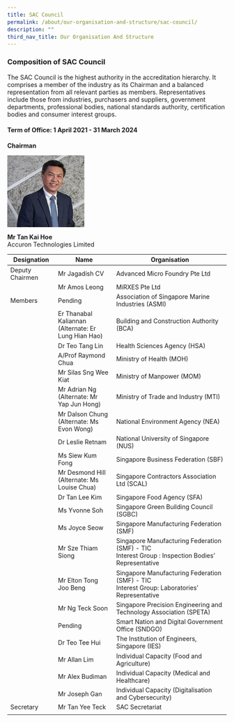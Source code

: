 ```yaml
---
title: SAC Council
permalink: /about/our-organisation-and-structure/sac-council/
description: ""
third_nav_title: Our Organisation And Structure
---
```

### Composition of SAC Council

The SAC Council is the highest authority in the accreditation hierarchy. It comprises a member of the industry as its Chairman and a balanced representation from all relevant parties as members. Representatives include those from industries, purchasers and suppliers, government departments, professional bodies, national standards authority, certification bodies and consumer interest groups.

#### Term of Office: 1 April 2021 - 31 March 2024

**Chairman**

<img align="left" style="width: 177px;" src="/images/about/our-organisation-structure/TanKaiHoe.jpg">

<br clear="left">

**Mr Tan Kai Hoe**
<br>Accuron Technologies Limited 

<table>
<thead>
  <tr>
    <th>Designation</th>
    <th>Name</th>
    <th>Organisation</th>
  </tr>
</thead>
<tbody>
  <tr>
    <td>Deputy Chairmen</td>
    <td>Mr Jagadish CV</td>
    <td>Advanced Micro Foundry Pte Ltd</td>
  </tr>
  <tr>
    <td> </td>
    <td>Mr Amos Leong</td>
    <td>MiRXES Pte Ltd</td>
  </tr>
  <tr>
    <td>Members</td>
    <td>Pending</td>
    <td>Association of Singapore Marine Industries (ASMI)</td>
  </tr>
  <tr>
    <td> </td>
    <td>Er Thanabal Kaliannan<br>(Alternate: Er Lung Hian Hao)</td>
    <td>Building and Construction Authority (BCA)</td>
  </tr>
  <tr>
    <td> </td>
    <td>Dr Teo Tang Lin</td>
    <td>Health Sciences Agency (HSA)</td>
  </tr>
  <tr>
    <td> </td>
    <td>A/Prof Raymond Chua</td>
    <td>Ministry of Health (MOH)</td>
  </tr>
  <tr>
    <td> </td>
    <td>Mr Silas Sng Wee Kiat</td>
    <td>Ministry of Manpower (MOM)</td>
  </tr>
  <tr>
    <td> </td>
    <td>Mr Adrian Ng<br>(Alternate: Mr Yap Jun Hong)</td>
    <td>Ministry of Trade and Industry (MTI)</td>
  </tr>
  <tr>
    <td> </td>
    <td>Mr Dalson Chung<br>(Alternate: Ms Evon Wong)</td>
    <td>National Environment Agency (NEA)</td>
  </tr>
  <tr>
    <td> </td>
    <td>Dr Leslie Retnam</td>
    <td>National University of Singapore (NUS)</td>
  </tr>
  <tr>
    <td> </td>
    <td>Ms Siew Kum Fong</td>
    <td>Singapore Business Federation (SBF)</td>
  </tr>
  <tr>
    <td> </td>
    <td>Mr Desmond Hill<br>(Alternate: Ms Louise Chua)</td>
    <td>Singapore Contractors Association Ltd (SCAL)</td>
  </tr>
  <tr>
    <td> </td>
    <td>Dr Tan Lee Kim</td>
    <td>Singapore Food Agency (SFA)</td>
  </tr>
  <tr>
    <td> </td>
    <td>Ms Yvonne Soh</td>
    <td>Singapore Green Building Council (SGBC)</td>
  </tr>
  <tr>
    <td> </td>
    <td>Ms Joyce Seow</td>
    <td>Singapore Manufacturing Federation (SMF)</td>
  </tr>
  <tr>
    <td> </td>
    <td>Mr Sze Thiam Siong</td>
    <td>Singapore Manufacturing Federation (SMF) - TIC<br>Interest Group : Inspection Bodies’ Representative</td>
  </tr>
  <tr>
    <td> </td>
    <td>Mr Elton Tong Joo Beng</td>
    <td>Singapore Manufacturing Federation (SMF) - TIC<br>Interest Group: Laboratories’ Representative</td>
  </tr>
  <tr>
    <td> </td>
    <td>Mr Ng Teck Soon</td>
    <td>Singapore Precision Engineering and Technology Association (SPETA)</td>
  </tr>
  <tr>
    <td> </td>
    <td>Pending</td>
    <td>Smart Nation and Digital Government Office (SNDGO)</td>
  </tr>
  <tr>
    <td> </td>
    <td>Dr Teo Tee Hui</td>
    <td>The Institution of Engineers, Singapore (IES)</td>
  </tr>
  <tr>
    <td> </td>
    <td>Mr Allan Lim</td>
    <td>Individual Capacity (Food and Agriculture)</td>
  </tr>
  <tr>
    <td> </td>
    <td>Mr Alex Budiman</td>
    <td>Individual Capacity (Medical and Healthcare)</td>
  </tr>
  <tr>
    <td> </td>
    <td>Mr Joseph Gan</td>
    <td>Individual Capacity (Digitalisation and Cybersecurity)</td>
  </tr>
  <tr>
    <td>Secretary</td>
    <td>Mr Tan Yee Teck</td>
    <td>SAC Secretariat</td>
  </tr>
  <tr>
    <td></td>
    <td></td>
    <td></td>
  </tr>
</tbody>
</table>